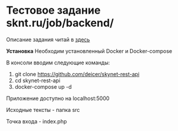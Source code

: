# Тестовое задание  sknt.ru/job/backend/

Описание задания читай в [здесь](Test-task.md)

**Установка**
Необходим установленный Docker и Docker-compose

В консоли вводим следующие команды:
1. git clone https://github.com/deicer/skynet-rest-api
2. cd skynet-rest-api 
3. docker-compose up -d

Приложение доступно на localhost:5000

Исходные тексты - папка src

Точка входа - index.php

